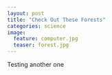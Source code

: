 ```yaml
---
layout: post
title: "Check Out These Forests"
categories: science
image:
  feature: computer.jpg
  teaser: forest.jpg
---
```


Testing another one
